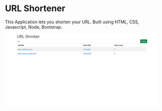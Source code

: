 # URL Shortener

This Application lets you shorten your URL.
Built using HTML, CSS, Javascript, Node, Bootstrap.

![Screenshot](./assets/url_shortener_ss.png)

<!-- [live preview](https://thankful-dove-apron.cyclic.app/) -->